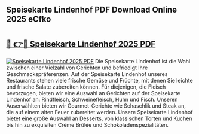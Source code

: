 ## Speisekarte Lindenhof PDF Download Online 2025 eCfko

# <h2><a href="http://gc8er9h.nevu.top/?p=Speisekarte+Lindenhof">🔗 👉🔴 Speisekarte Lindenhof 2025 PDF</a></h2>

[![Speisekarte Lindenhof 2025 PDF](https://i.imgur.com/dBaPXMq.png)](http://gc8er9h.nevu.top/?p=Speisekarte+Lindenhof)
Die Speisekarte Lindenhof ist die Wahl zwischen einer Vielzahl von Gerichten und befriedigt Ihre Geschmackspräferenzen. Auf der Speisekarte Lindenhof unseres Restaurants stehen viele frische Gemüse und Früchte, mit denen Sie leichte und frische Salate zubereiten können. Für diejenigen, die Fleisch bevorzugen, bieten wir eine Auswahl an Gerichten auf der Speisekarte Lindenhof an: Rindfleisch, Schweinefleisch, Huhn und Fisch. Unseren Auserwählten bieten wir Gourmet-Gerichte wie Schaschlik und Steak an, die auf einem alten Feuer zubereitet werden. Unsere Speisekarte Lindenhof bietet eine große Auswahl an Desserts, von klassischen Torten und Kuchen bis hin zu exquisiten Crème Brûlée und Schokoladenspezialitäten.
